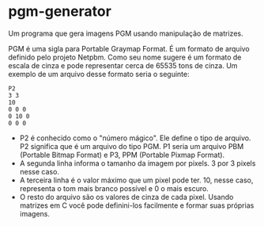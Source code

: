 # pgm-generator
Um programa que gera imagens PGM usando manipulação de matrizes.

PGM é uma sigla para Portable Graymap Format. É um formato de arquivo definido pelo projeto Netpbm. Como seu nome sugere é um formato de escala de cinza e pode representar cerca de 65535 tons de cinza. Um exemplo de um arquivo desse formato seria o seguinte:
```
P2 
3 3 
10 
0 0 0 
0 10 0 
0 0 0 
```
* P2 é conhecido como o "número mágico". Ele define o tipo de arquivo. P2 significa que é um arquivo do tipo PGM. P1 seria um arquivo PBM (Portable Bitmap Format) e P3, PPM (Portable Pixmap Format).
* A segunda linha informa o tamanho da imagem por pixels. 3 por 3 pixels nesse caso. 
* A terceira linha é o valor máximo que um pixel pode ter. 10, nesse caso, representa o tom mais branco possível e 0 o mais escuro.
* O resto do arquivo são os valores de cinza de cada pixel. Usando matrizes em C você pode definini-los facilmente e formar suas próprias imagens.


